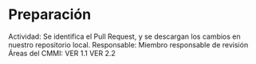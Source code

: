 # Preparación

Actividad: Se identifica el Pull Request, y se descargan los cambios en nuestro repositorio local.
Responsable: Miembro responsable de revisión
Áreas del CMMI: VER 1.1 VER 2.2
